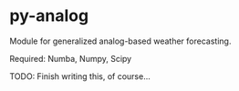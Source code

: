 py-analog
=========

Module for generalized analog-based weather forecasting.

Required: Numba, Numpy, Scipy

TODO: Finish writing this, of course...